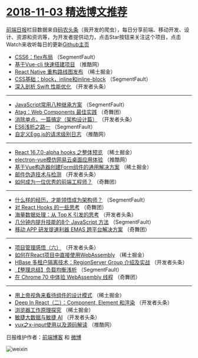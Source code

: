 # [2018-11-03 精选博文推荐](https://toutiao.qdkfweb.cn/date/2018/11/03)

[前端日报](https://qdkfweb.cn/c/news)栏目数据来自[码农头条](https://toutiao.qdkfweb.cn/)（我开发的爬虫），每日分享前端、移动开发、设计、资源和资讯等，为开发者提供动力，点击Star按钮来关注这个项目，点击Watch来收听每日的更新[Github主页](https://github.com/kujian/frontendDaily)
* [CSS6：flex布局](https://toutiao.qdkfweb.cn/90811.html) （SegmentFault）
* [基于Vue-cli 快速搭建项目](https://toutiao.qdkfweb.cn/90777.html) （推酷网）
* [React Native 重构路线图发布](https://toutiao.qdkfweb.cn/90792.html) （稀土掘金）
* [CSS基础：block，inline和inline-block](https://toutiao.qdkfweb.cn/90816.html) （SegmentFault）
* [深入剖析 Swift 性能优化](https://toutiao.qdkfweb.cn/90832.html) （开发者头条）

***
* [JavaScript常用八种继承方案](https://toutiao.qdkfweb.cn/90809.html) （SegmentFault）
* [Atag：Web Components 最佳实践](https://toutiao.qdkfweb.cn/90788.html) （奇舞团）
* [消除单点，一篇搞定（架构设计篇）](https://toutiao.qdkfweb.cn/90833.html) （开发者头条）
* [ES6浅析之路一](https://toutiao.qdkfweb.cn/90810.html) （SegmentFault）
* [自定义Egg.js的请求级别日志](https://toutiao.qdkfweb.cn/90776.html) （推酷网）

***
* [React 16.7.0-alpha hooks 之整体预览](https://toutiao.qdkfweb.cn/90801.html) （稀土掘金）
* [electron-vue模仿网易云桌面应用体验](https://toutiao.qdkfweb.cn/90778.html) （推酷网）
* [基于Vue构造器创建Form组件的通用解决方案](https://toutiao.qdkfweb.cn/90793.html) （稀土掘金）
* [邮件伪造技术与检测](https://toutiao.qdkfweb.cn/90838.html) （开发者头条）
* [如何成为一位优秀的前端工程师？](https://toutiao.qdkfweb.cn/90783.html) （奇舞团）

***
* [什么样的经历，才能领悟成为架构师？](https://toutiao.qdkfweb.cn/90805.html) （SegmentFault）
* [对 React Hooks 的一些思考](https://toutiao.qdkfweb.cn/90784.html) （奇舞团）
* [海量数据处理：从 Top K 引发的思考](https://toutiao.qdkfweb.cn/90830.html) （开发者头条）
* [几分钟内提升技能的8个 JavaScript 方法](https://toutiao.qdkfweb.cn/90807.html) （SegmentFault）
* [移动 APP 研发提速利器 EMAS 跨平台解决方案](https://toutiao.qdkfweb.cn/90786.html) （奇舞团）

***
* [项目管理感悟（六）](https://toutiao.qdkfweb.cn/90831.html) （开发者头条）
* [如何在React项目中直接使用WebAssembly](https://toutiao.qdkfweb.cn/90797.html) （稀土掘金）
* [HBase 多租户隔离技术：RegionServer Group 介绍及实战](https://toutiao.qdkfweb.cn/90842.html) （开发者头条）
* [【整理总结】负载均衡浅析](https://toutiao.qdkfweb.cn/90808.html) （SegmentFault）
* [在 Chrome 70 中体验 WebAssembly 线程](https://toutiao.qdkfweb.cn/90787.html) （奇舞团）

***
* [用上帝视角来看待组件的设计模式](https://toutiao.qdkfweb.cn/90798.html) （稀土掘金）
* [Deep In React（二）：Component, Element 和渲染](https://toutiao.qdkfweb.cn/90843.html) （开发者头条）
* [浏览器工作原理探究](https://toutiao.qdkfweb.cn/90799.html) （稀土掘金）
* [敏捷大数据与敏捷 AI](https://toutiao.qdkfweb.cn/90844.html) （开发者头条）
* [vux之x-input使用以及源码解读](https://toutiao.qdkfweb.cn/90775.html) （推酷网）

日报维护作者：[前端博客](https://qdkfweb.cn/) 和 [微博](https://qdkfweb.cn/go/weibo)

![weixin](https://user-images.githubusercontent.com/3055447/38468989-651132ac-3b80-11e8-8e6b-15122322a9d7.png)